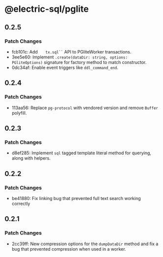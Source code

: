 # @electric-sql/pglite

## 0.2.5

### Patch Changes

- fcb101c: Add `    tx.sql`` ` API to PGliteWorker transactions.
- 3ee5e60: Implement `.create(dataDir: string, options: PGliteOptions)` signature for factory method to match constructor.
- 0dc34af: Enable event triggers like `ddl_command_end`.

## 0.2.4

### Patch Changes

- 113aa56: Replace `pg-protocol` with vendored version and remove `Buffer` polyfill.

## 0.2.3

### Patch Changes

- d8ef285: Implement `sql` tagged template literal method for querying, along with helpers.

## 0.2.2

### Patch Changes

- be41880: Fix linking bug that prevented full text search working correctly

## 0.2.1

### Patch Changes

- 2cc39ff: New compression options for the `dumpDataDir` method and fix a bug that prevented compression when used in a worker.
